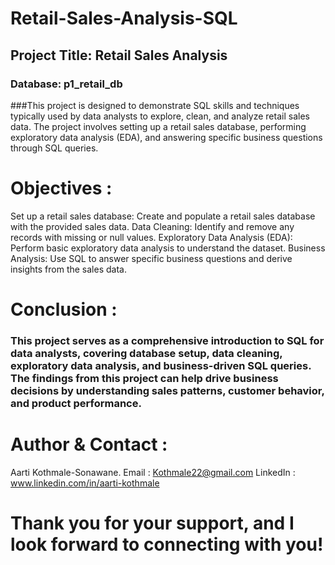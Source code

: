# Retail-Sales-Analysis-SQL

## Project Title: Retail Sales Analysis
### Database: p1_retail_db
###This project is designed to demonstrate SQL skills and techniques typically used by data analysts to explore, clean, and analyze retail sales data. The project involves setting up a retail sales database, performing exploratory data analysis (EDA), and answering specific business questions through SQL queries. 

# Objectives : 
Set up a retail sales database: Create and populate a retail sales database with the provided sales data.
Data Cleaning: Identify and remove any records with missing or null values.
Exploratory Data Analysis (EDA): Perform basic exploratory data analysis to understand the dataset.
Business Analysis: Use SQL to answer specific business questions and derive insights from the sales data.

# Conclusion : 
  ### This project serves as a comprehensive introduction to SQL for data analysts, covering database setup, data cleaning, exploratory data analysis, and business-driven SQL queries. The findings from this project can help drive business decisions by understanding sales patterns, customer behavior, and product performance.

  # Author & Contact : 
  Aarti Kothmale-Sonawane.
  Email : Kothmale22@gmail.com
  LinkedIn : www.linkedin.com/in/aarti-kothmale

  # Thank you for your support, and I look forward to connecting with you!
